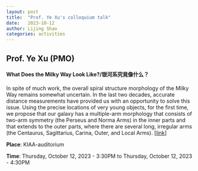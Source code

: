 ```yaml
---
layout: post
title:  "Prof. Ye Xu's colloquium talk"
date:   2023-10-12
author: Lijing Shao
categories: activities
---
```


## Prof. Ye Xu (PMO)

#### What Does the Milky Way Look Like?/银河系究竟像什么？

In spite of much work, the overall spiral structure morphology of the Milky Way remains somewhat uncertain. In the last two decades, accurate distance measurements have provided us with an opportunity to solve this issue. Using the precise locations of very young objects, for the first time, we propose that our galaxy has a multiple-arm morphology that consists of two-arm symmetry (the Perseus and Norma Arms) in the inner parts and that extends to the outer parts, where there are several long, irregular arms (the Centaurus, Sagittarius, Carina, Outer, and Local Arms).
[[link](https://kiaa.pku.edu.cn/info/1024/9060.htm)]

**Place**: KIAA-auditorium

**Time**: Thursday, October 12, 2023 - 3:30PM to Thursday, October 12, 2023 - 4:30PM
